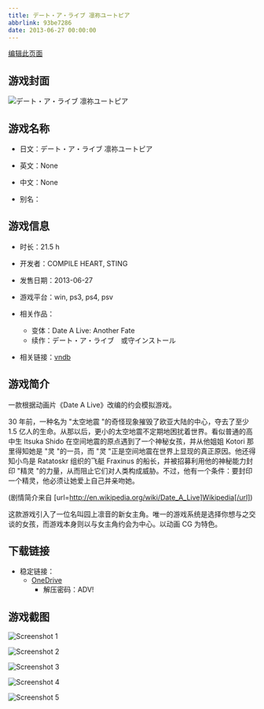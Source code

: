 ```yaml
---
title: デート・ア・ライブ 凛祢ユートピア
abbrlink: 93be7286
date: 2013-06-27 00:00:00
---
```

[编辑此页面](https://github.com/ACG-3/ADV3-source/blob/main/source/_posts/games/%E3%83%87%E3%83%BC%E3%83%88%E3%83%BB%E3%82%A2%E3%83%BB%E3%83%A9%E3%82%A4%E3%83%96%20Twin%20Edition%20%E5%87%9C%E7%B7%92%E3%83%AA%E3%83%B3%E3%82%AB%E3%83%BC%E3%83%8D%E3%82%A4%E3%82%B7%E3%83%A7%E3%83%B3.md)

## 游戏封面

![デート・ア・ライブ 凛祢ユートピア](https://pan.timero.xyz/onedrive/img_lib_001/%E3%83%87%E3%83%BC%E3%83%88%E3%83%BB%E3%82%A2%E3%83%BB%E3%83%A9%E3%82%A4%E3%83%96%20Twin%20Edition%20%E5%87%9C%E7%B7%92%E3%83%AA%E3%83%B3%E3%82%AB%E3%83%BC%E3%83%8D%E3%82%A4%E3%82%B7%E3%83%A7%E3%83%B3_cover.avif)


## 游戏名称

- 日文：デート・ア・ライブ 凛祢ユートピア
- 英文：None
- 中文：None

- 别名：


## 游戏信息

- 时长：21.5 h
- 开发者：COMPILE HEART, STING
- 发售日期：2013-06-27
- 游戏平台：win, ps3, ps4, psv
- 相关作品：
   - 变体：Date A Live: Another Fate
   - 续作：デート・ア・ライブ　或守インストール

- 相关链接：[vndb](https://vndb.org/v12702)


## 游戏简介

一款根据动画片《Date A Live》改编的约会模拟游戏。

30 年前，一种名为 "太空地震 "的奇怪现象摧毁了欧亚大陆的中心，夺去了至少 1.5 亿人的生命。从那以后，更小的太空地震不定期地困扰着世界。看似普通的高中生 Itsuka Shido 在空间地震的原点遇到了一个神秘女孩，并从他姐姐 Kotori 那里得知她是 "灵 "的一员，而 "灵 "正是空间地震在世界上显现的真正原因。他还得知小鸟是 Ratatoskr 组织的飞艇 Fraxinus 的船长，并被招募利用他的神秘能力封印 "精灵 "的力量，从而阻止它们对人类构成威胁。不过，他有一个条件：要封印一个精灵，他必须让她爱上自己并亲吻她。

(剧情简介来自 [url=http://en.wikipedia.org/wiki/Date_A_Live]Wikipedia[/url])

这款游戏引入了一位名叫园上凛音的新女主角。唯一的游戏系统是选择你想与之交谈的女孩，而游戏本身则以与女主角约会为中心。以动画 CG 为特色。


## 下载链接

- 稳定链接：
    - [OneDrive](https://pan.timero.xyz/onedrive/adv_lib_001/%E3%83%87%E3%83%BC%E3%83%88%E3%83%BB%E3%82%A2%E3%83%BB%E3%83%A9%E3%82%A4%E3%83%96%20Twin%20Edition%20%E5%87%9C%E7%B7%92%E3%83%AA%E3%83%B3%E3%82%AB%E3%83%BC%E3%83%8D%E3%82%A4%E3%82%B7%E3%83%A7%E3%83%B3)
        - 解压密码：ADV!



## 游戏截图


![Screenshot 1](https://pan.timero.xyz/onedrive/img_lib_001/%E3%83%87%E3%83%BC%E3%83%88%E3%83%BB%E3%82%A2%E3%83%BB%E3%83%A9%E3%82%A4%E3%83%96%20Twin%20Edition%20%E5%87%9C%E7%B7%92%E3%83%AA%E3%83%B3%E3%82%AB%E3%83%BC%E3%83%8D%E3%82%A4%E3%82%B7%E3%83%A7%E3%83%B3_Screenshot_1.avif)

![Screenshot 2](https://pan.timero.xyz/onedrive/img_lib_001/%E3%83%87%E3%83%BC%E3%83%88%E3%83%BB%E3%82%A2%E3%83%BB%E3%83%A9%E3%82%A4%E3%83%96%20Twin%20Edition%20%E5%87%9C%E7%B7%92%E3%83%AA%E3%83%B3%E3%82%AB%E3%83%BC%E3%83%8D%E3%82%A4%E3%82%B7%E3%83%A7%E3%83%B3_Screenshot_2.avif)

![Screenshot 3](https://pan.timero.xyz/onedrive/img_lib_001/%E3%83%87%E3%83%BC%E3%83%88%E3%83%BB%E3%82%A2%E3%83%BB%E3%83%A9%E3%82%A4%E3%83%96%20Twin%20Edition%20%E5%87%9C%E7%B7%92%E3%83%AA%E3%83%B3%E3%82%AB%E3%83%BC%E3%83%8D%E3%82%A4%E3%82%B7%E3%83%A7%E3%83%B3_Screenshot_3.avif)

![Screenshot 4](https://pan.timero.xyz/onedrive/img_lib_001/%E3%83%87%E3%83%BC%E3%83%88%E3%83%BB%E3%82%A2%E3%83%BB%E3%83%A9%E3%82%A4%E3%83%96%20Twin%20Edition%20%E5%87%9C%E7%B7%92%E3%83%AA%E3%83%B3%E3%82%AB%E3%83%BC%E3%83%8D%E3%82%A4%E3%82%B7%E3%83%A7%E3%83%B3_Screenshot_4.avif)

![Screenshot 5](https://pan.timero.xyz/onedrive/img_lib_001/%E3%83%87%E3%83%BC%E3%83%88%E3%83%BB%E3%82%A2%E3%83%BB%E3%83%A9%E3%82%A4%E3%83%96%20Twin%20Edition%20%E5%87%9C%E7%B7%92%E3%83%AA%E3%83%B3%E3%82%AB%E3%83%BC%E3%83%8D%E3%82%A4%E3%82%B7%E3%83%A7%E3%83%B3_Screenshot_5.avif)

